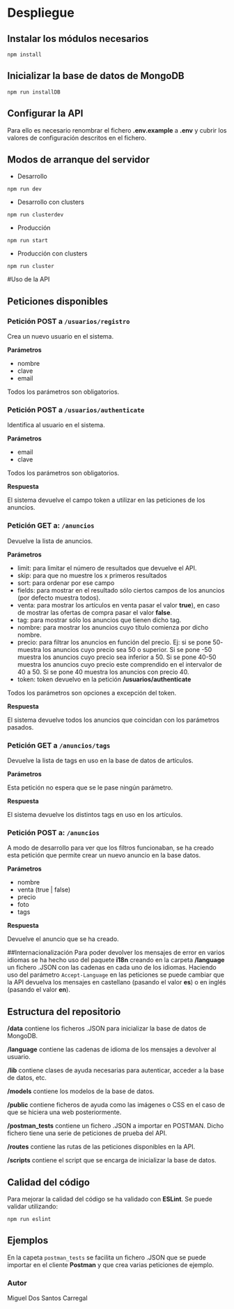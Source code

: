 # Despliegue

## Instalar los módulos necesarios
```
npm install
```

## Inicializar la base de datos de MongoDB
```
npm run installDB
```

## Configurar la API
Para ello es necesario renombrar el fichero **.env.example** a **.env** y cubrir los valores de configuración descritos en el fichero.

## Modos de arranque del servidor
* Desarrollo
```
npm run dev
```
* Desarrollo con clusters
```
npm run clusterdev
```
* Producción
```
npm run start
```
* Producción con clusters
```
npm run cluster
```



#Uso de la API
## Peticiones disponibles
### Petición POST a ```/usuarios/registro```
Crea un nuevo usuario en el sistema.

**Parámetros**

* nombre
* clave
* email

Todos los parámetros son obligatorios.

### Petición POST a ```/usuarios/authenticate```
Identifica al usuario en el sistema.

**Parámetros**

* email
* clave

Todos los parámetros son obligatorios.

**Respuesta**

El sistema devuelve el campo token a utilizar en las peticiones de los anuncios.

### Petición GET a: ```/anuncios``` 
Devuelve la lista de anuncios.

**Parámetros**

* limit: para limitar el número de resultados que devuelve el API.
* skip: para que no muestre los x primeros resultados
* sort: para ordenar por ese campo
* fields: para mostrar en el resultado sólo ciertos campos de los anuncios (por defecto muestra todos).
* venta: para mostrar los artículos en venta pasar el valor **true**), en caso de mostrar las ofertas de compra pasar el valor **false**.
* tag: para mostrar sólo los anuncios que tienen dicho tag.
* nombre: para mostrar los anuncios cuyo título comienza por dicho nombre.
* precio: para filtrar los anuncios en función del precio. Ej: si se pone 50- muestra los anuncios cuyo precio sea 50 o superior. Si se pone -50 muestra los anuncios cuyo precio sea inferior a 50. Si se pone 40-50 muestra los anuncios cuyo precio este comprendido en el intervalor de 40 a 50. Si se pone 40 muestra los anuncios con precio 40.
* token: token devuelvo en la petición **/usuarios/authenticate**

Todos los parámetros son opciones a excepción del token.

**Respuesta**

El sistema devuelve todos los anuncios que coincidan con los parámetros pasados.

### Petición GET a  ```/anuncios/tags``` 
Devuelve la lista de tags en uso en la base de datos de artículos.

**Parámetros**

Esta petición no espera que se le pase ningún parámetro.

**Respuesta**

El sistema devuelve los distintos tags en uso en los artículos.
 
### Petición POST a: ```/anuncios```
A modo de desarrollo para ver que los filtros funcionaban, se ha creado esta petición que permite crear un nuevo anuncio en la base datos.

**Parámetros**

* nombre
* venta (true | false)
* precio
* foto
* tags

**Respuesta**

Devuelve el anuncio que se ha creado.

##Internacionalización
Para poder devolver los mensajes de error en varios idiomas se ha hecho uso del paquete **i18n** creando en la carpeta **/language** un fichero .JSON con las cadenas en cada uno de los idiomas.
Haciendo uso del parámetro ```Accept-Language``` en las peticiones se puede cambiar que la API devuelva los mensajes en castellano (pasando el valor **es**) o en inglés (pasando el valor **en**).

## Estructura del repositorio
**/data** contiene los ficheros .JSON para inicializar la base de datos de MongoDB.

**/language** contiene las cadenas de idioma de los mensajes a devolver al usuario.

**/lib** contiene clases de ayuda necesarias para autenticar, acceder a la base de datos, etc.

**/models** contiene los modelos de la base de datos.

**/public** contiene ficheros de ayuda como las imágenes o CSS en el caso de que se hiciera una web posteriormente.

**/postman_tests** contiene un fichero .JSON a importar en POSTMAN. Dicho fichero tiene una serie de peticiones de prueba del API.

**/routes** contiene las rutas de las peticiones disponibles en la API.

**/scripts** contiene el script que se encarga de inicializar la base de datos.

## Calidad del código
Para mejorar la calidad del código se ha validado con **ESLint**. Se puede validar utilizando:

```
npm run eslint
```

## Ejemplos
En la capeta ```postman_tests``` se facilita un fichero .JSON que se puede importar en el cliente **Postman** y que crea varias peticiones de ejemplo.

### Autor
Miguel Dos Santos Carregal
